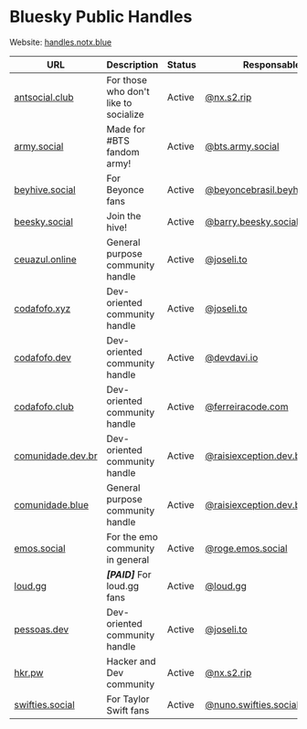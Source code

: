 # Bluesky Public Handles

Website: [handles.notx.blue](https://handles.notx.blue)

| URL                                       | Description | Status | Responsable | Country |
|-------------------------------------------|--------|--------|------------|------------|
| [antsocial.club](https://antsocial.club/)  | For those who don't like to socialize | Active | [@nx.s2.rip](https://bsky.app/profile/nx.s2.rip)          | 🇧🇷 |
| [army.social](https://army.social)        | Made for #BTS fandom army! | Active | [@bts.army.social](https://bsky.app/profile/bts.army.social)          | 🇧🇷 |
| [beyhive.social](https://beyhive.social)  | For Beyonce fans | Active | [@beyoncebrasil.beyhive.social](https://bsky.app/profile/beyoncebrasil.beyhive.social) | 🇧🇷 |
| [beesky.social](https://beesky.social)  | Join the hive! | Active | [@barry.beesky.social](https://bsky.app/profile/barry.beesky.social) | 🇺🇸 |
| [ceuazul.online](https://ceuazul.online)  | General purpose community handle | Active | [@joseli.to](https://bsky.app/profile/joseli.to) | 🇧🇷 |
| [codafofo.xyz](https://codafofo.xyz)      | Dev-oriented community handle | Active | [@joseli.to](https://bsky.app/profile/joseli.to) |  🇧🇷 |
| [codafofo.dev](https://codafofo.dev)      | Dev-oriented community handle | Active | [@devdavi.io](https://bsky.app/profile/devdavi.io) | 🇧🇷 |
| [codafofo.club](https://codafofo.club)    | Dev-oriented community handle | Active | [@ferreiracode.com](https://bsky.app/profile/ferreiracode.com) | 🇧🇷 |
| [comunidade.dev.br](https://comunidade.dev.br)  | Dev-oriented community handle | Active | [@raisiexception.dev.br](https://bsky.app/profile/raisiexception.dev.br) | 🇧🇷 |
| [comunidade.blue](https://comunidade.blue)  | General purpose community handle | Active | [@raisiexception.dev.br](https://bsky.app/profile/raisiexception.dev.br) | 🇧🇷 |
| [emos.social](https://emos.social/)  | For the emo community in general | Active | [@roge.emos.social](https://bsky.app/profile/roge.emos.social)          | 🇧🇷 |
| [loud.gg](https://loud.gg/products/loud-gg-no-bluesky)        | ***[PAID]*** For loud.gg fans | Active | [@loud.gg](https://bsky.app/profile/loud.gg) | 🇧🇷 |
| [pessoas.dev](https://pessoas.dev)        | Dev-oriented community handle | Active | [@joseli.to](https://bsky.app/profile/joseli.to) | 🇧🇷 |
| [hkr.pw](https://hkr.pw/)  | Hacker and Dev community | Active | [@nx.s2.rip](https://bsky.app/profile/nx.s2.rip)          | 🇧🇷 |
| [swifties.social](https://swifties.social/)  | For Taylor Swift fans | Active | [@nuno.swifties.social](https://bsky.app/profile/nuno.swifties.social)          | 🇧🇷 |
